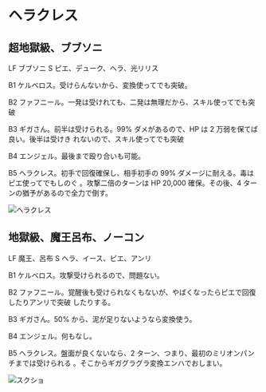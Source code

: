 # ヘラクレス 

## 超地獄級、ブブソニ

LF ブブソニ
S ピエ、デューク、ヘラ、光リリス

B1 ケルベロス。受けらんないから、変換使ってでも突破。

B2 ファフニール。一発は受けれても、二発は無理だから、スキル使ってでも突破

B3 ギガさん。前半は受けられる。99% ダメがあるので、HP は 2 万弱を保てば良い。後半は受けき
れないので、スキル使ってでも突破

B4 エンジェル。最後まで殴り合いも可能。

B5 ヘラクレス。初手で回復確保し、相手初手の 99% ダメージに耐える。毒はピエ使ってでもしのぐ
。攻撃二倍のターンは HP 20,000 確保。その後、4 ターンの猶予があるので全力で倒す。

![ヘラクレス](http://i.imgur.com/Rfy27KQl.jpg)

## 地獄級、魔王呂布、ノーコン

LF 魔王、呂布
S  ヘラ、イース、ピエ、アンリ

B1 ケルベロス。攻撃受けられるので、問題ない。

B2 ファフニール。覚醒後も受けられなくもないが、やばくなったらピエで回復したりアンリで突破
したりする。

B3 ギガさん。50% から、泥が足りないようなら変換使う。

B4 エンジェル。何もなし。

B5 ヘラクレス。盤面が良くないなら、2 ターン、つまり、最初のミリオンパンチまでは受けられる
。そこからギガグラグラ変換エンハでおしまい。


![スクショ]( http://i.imgur.com/uy2NkNpl.jpg)

<!-- vim: set tw=90 filetype=markdown : -->

